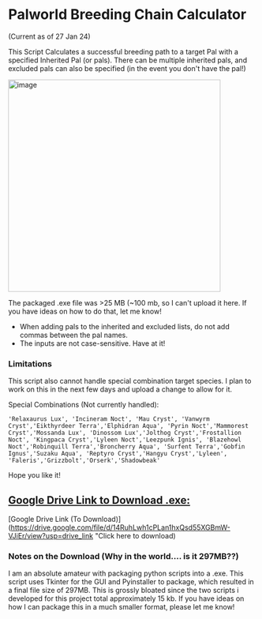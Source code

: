 # Palworld Breeding Chain Calculator
(Current as of 27 Jan 24)

This Script Calculates a successful breeding path to a target Pal with a specified Inherited Pal (or pals). There can be multiple inherited pals, and excluded pals can also be specified (in the event you don't have the pal!)

<img width="430" alt="image" src="https://github.com/WordenAFT/Palworld_BreedChain_Calculator/assets/37527600/1fc835f5-92c3-41b9-a0f7-536fee27fb32">


The packaged .exe file was >25 MB (~100 mb, so I can't upload it here. If you have ideas on how to do that, let me know!

* When adding pals to the inherited and excluded lists, do not add commas between the pal names.
* The inputs are not case-sensitive. Have at it!

### Limitations
This script also cannot handle special combination target species. I plan to work on this in the next few days and upload a change to allow for it.

Special Combinations (Not currently handled):

`'Relaxaurus Lux', 'Incineram Noct', 'Mau Cryst',
                       'Vanwyrm Cryst','Eikthyrdeer Terra','Elphidran Aqua',
                        'Pyrin Noct','Mammorest Cryst','Mossanda Lux',
                        'Dinossom Lux','Jolthog Cryst','Frostallion Noct',
                    'Kingpaca Cryst','Lyleen Noct','Leezpunk Ignis',
                        'Blazehowl Noct','Robinquill Terra','Broncherry Aqua',
                 'Surfent Terra','Gobfin Ignus','Suzaku Aqua',
                       'Reptyro Cryst','Hangyu Cryst','Lyleen',
                     'Faleris','Grizzbolt','Orserk','Shadowbeak'`

Hope you like it!

## <u> Google Drive Link to Download .exe: </u>

[Google Drive Link (To Download)](https://drive.google.com/file/d/14RuhLwh1cPLan1hxQsd55XGBmW-VJiEr/view?usp=drive_link "Click here to download)


### Notes on the Download (Why in the world.... is it 297MB??)

I am an absolute amateur with packaging python scripts into a .exe. This script uses Tkinter for the GUI and Pyinstaller to package, which resulted in a final file size of 297MB. This is grossly bloated since the two scripts i developed for this project total approximately 15 kb. If you have ideas on how I can package this in a much smaller format, please let me know!
